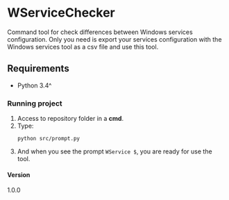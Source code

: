 # WServiceChecker
Command tool for check differences between Windows services configuration. Only you need is export your services configuration with the Windows services tool as a csv file and use this tool.

## Requirements
- Python 3.4^

### Running project
1. Access to repository folder in a **cmd**.
2. Type:
    ```
    python src/prompt.py
    ```
3. And when you see the prompt `WService $`, you are ready for use the tool.

#### Version
1.0.0
